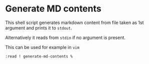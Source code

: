 # Generate MD contents

This shell script generates markdown content from file taken as 1st argument and prints it to `stdout`. 

Alternatively it reads from `stdin` if no argument is present.

This can be used for example in `vim`
```vim
:read ! generate-md-contents %
```
